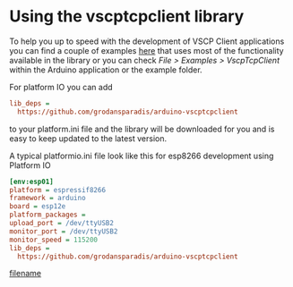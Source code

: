 # Using the vscptcpclient library

To help you up to speed with the development of VSCP Client applications you can find a couple of examples [here](https://github.com/grodansparadis/arduino-vscptcpclient/tree/master/examples) that uses most of the functionality available in the library or you can check _File > Examples > VscpTcpClient_ within the Arduino application or the example folder.

For platform IO you can add 

```ini
lib_deps =
  https://github.com/grodansparadis/arduino-vscptcpclient
```
to your platform.ini file and the library will be downloaded for you and is easy to keep updated to the latest version.

A typical platformio.ini file look like this for esp8266 development using Platform IO

```ini
[env:esp01]
platform = espressif8266
framework = arduino
board = esp12e
platform_packages = 
upload_port = /dev/ttyUSB2
monitor_port = /dev/ttyUSB2
monitor_speed = 115200
lib_deps =
  https://github.com/grodansparadis/arduino-vscptcpclient
```

[filename](./bottom_copyright.md ':include')